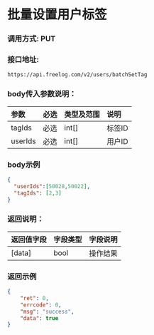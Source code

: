 # 批量设置用户标签



### 调用方式: PUT



### 接口地址:

```
https://api.freelog.com/v2/users/batchSetTag
```



### body传入参数说明：

| 参数 | 必选 | 类型及范围 | 说明 |
| :--- | :--- | :--- | :--- |
| tagIds | 必选 | int[] | 标签ID |
| userIds | 必选 | int[] | 用户ID |



### body示例

```json
{
  "userIds":[50028,50022],
  "tagIds": [2,3]
}
```



### 返回说明：

| 返回值字段 | 字段类型 | 字段说明 |
| :--- | :--- | :--- |
| [data] | bool | 操作结果 |



### 返回示例

```json
{
    "ret": 0,
    "errcode": 0,
    "msg": "success",
    "data": true
}
```

